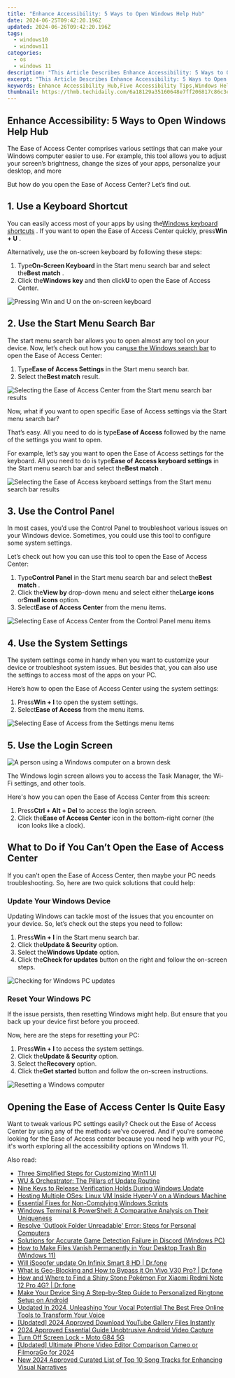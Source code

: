 ```yaml
---
title: "Enhance Accessibility: 5 Ways to Open Windows Help Hub"
date: 2024-06-25T09:42:20.196Z
updated: 2024-06-26T09:42:20.196Z
tags:
  - windows10
  - windows11
categories:
  - os
  - windows 11
description: "This Article Describes Enhance Accessibility: 5 Ways to Open Windows Help Hub"
excerpt: "This Article Describes Enhance Accessibility: 5 Ways to Open Windows Help Hub"
keywords: Enhance Accessibility Hub,Five Accessibility Tips,Windows Help Center,Easy Window Access,Hub Assistance Guide,Opening Windows Ease,Helping Hands Hub
thumbnail: https://thmb.techidaily.com/6a18129a35160648e7ff206817c86c3e7a35764f1e5155e4ea51973b0ba8c3ca.jpg
---
```


## Enhance Accessibility: 5 Ways to Open Windows Help Hub

 The Ease of Access Center comprises various settings that can make your Windows computer easier to use. For example, this tool allows you to adjust your screen’s brightness, change the sizes of your apps, personalize your desktop, and more

But how do you open the Ease of Access Center? Let’s find out.

## 1\. Use a Keyboard Shortcut

 You can easily access most of your apps by using the[Windows keyboard shortcuts](https://www.makeuseof.com/tag/windows-shortcuts-101-ultimate-keyboard-shortcut-guide/) . If you want to open the Ease of Access Center quickly, press**Win + U** .

Alternatively, use the on-screen keyboard by following these steps:

1. Type**On-Screen Keyboard** in the Start menu search bar and select the**Best match** .
2. Click the**Windows key** and then click**U** to open the Ease of Access Center.

![Pressing Win and U on the on-screen keyboard](https://static1.makeuseofimages.com/wordpress/wp-content/uploads/2023/02/pressing-win-and-u-on-the-on-screen-keyboard.jpg)

## 2\. Use the Start Menu Search Bar

 The start menu search bar allows you to open almost any tool on your device. Now, let’s check out how you can[use the Windows search bar](https://www.makeuseof.com/windows-search-use-guide/) to open the Ease of Access Center:

1. Type**Ease of Access Settings** in the Start menu search bar.
2. Select the**Best match** result.

![Selecting the Ease of Access Center from the Start menu search bar results](https://static1.makeuseofimages.com/wordpress/wp-content/uploads/2023/02/selecting-the-ease-of-access-center-from-the-start-menu-search-bar-results.jpg)

 Now, what if you want to open specific Ease of Access settings via the Start menu search bar?

 That’s easy. All you need to do is type**Ease of Access** followed by the name of the settings you want to open.

 For example, let’s say you want to open the Ease of Access settings for the keyboard. All you need to do is type**Ease of Access keyboard settings** in the Start menu search bar and select the**Best match** .

![Selecting the Ease of Access keyboard settings from the Start menu search bar results](https://static1.makeuseofimages.com/wordpress/wp-content/uploads/2023/02/selecting-the-ease-of-access-keyboard-settings-from-the-start-menu-search-bar-results.jpg)

## 3\. Use the Control Panel

 In most cases, you’d use the Control Panel to troubleshoot various issues on your Windows device. Sometimes, you could use this tool to configure some system settings.

 Let’s check out how you can use this tool to open the Ease of Access Center:

1. Type**Control Panel** in the Start menu search bar and select the**Best match** .
2. Click the**View by** drop-down menu and select either the**Large icons** or**Small icons** option.
3. Select**Ease of Access Center** from the menu items.

![Selecting Ease of Access Center from the Control Panel menu items](https://static1.makeuseofimages.com/wordpress/wp-content/uploads/2023/02/selecting-ease-of-access-center-from-the-control-panel-menu-items.jpg)

## 4\. Use the System Settings

 The system settings come in handy when you want to customize your device or troubleshoot system issues. But besides that, you can also use the settings to access most of the apps on your PC.

 Here’s how to open the Ease of Access Center using the system settings:

1. Press**Win + I** to open the system settings.
2. Select**Ease of Access** from the menu items.

![Selecting Ease of Access from the Settings menu items](https://static1.makeuseofimages.com/wordpress/wp-content/uploads/2023/02/selecting-ease-of-access-from-the-settings-menu-items.jpg)

## 5\. Use the Login Screen

![A person using a Windows computer on a brown desk](https://static1.makeuseofimages.com/wordpress/wp-content/uploads/2022/09/A-person-using-a-Windows-computer-on-a-brown-desk.jpg)

 The Windows login screen allows you to access the Task Manager, the Wi-Fi settings, and other tools.

 Here's how you can open the Ease of Access Center from this screen:

1. Press**Ctrl + Alt + Del** to access the login screen.
2. Click the**Ease of Access Center** icon in the bottom-right corner (the icon looks like a clock).

## What to Do if You Can’t Open the Ease of Access Center

 If you can’t open the Ease of Access Center, then maybe your PC needs troubleshooting. So, here are two quick solutions that could help:

### Update Your Windows Device

 Updating Windows can tackle most of the issues that you encounter on your device. So, let’s check out the steps you need to follow:

1. Press**Win + I** in the Start menu search bar.
2. Click the**Update & Security** option.
3. Select the**Windows Update** option.
4. Click the**Check for updates** button on the right and follow the on-screen steps.

![Checking for Windows PC updates](https://static1.makeuseofimages.com/wordpress/wp-content/uploads/2022/03/9-Checking-for-Windows-PC-updates.jpg)

### Reset Your Windows PC

 If the issue persists, then resetting Windows might help. But ensure that you back up your device first before you proceed.

Now, here are the steps for resetting your PC:

1. Press**Win + I** to access the system settings.
2. Click the**Update & Security** option.
3. Select the**Recovery** option.
4. Click the**Get started** button and follow the on-screen instructions.

![Resetting a Windows computer](https://static1.makeuseofimages.com/wordpress/wp-content/uploads/2022/03/Resetting-a-Windows-computer.jpg)

## Opening the Ease of Access Center Is Quite Easy

 Want to tweak various PC settings easily? Check out the Ease of Access Center by using any of the methods we’ve covered. And if you're someone looking for the Ease of Access center because you need help with your PC, it's worth exploring all the accessibility options on Windows 11.


<ins class="adsbygoogle"
     style="display:block"
     data-ad-format="autorelaxed"
     data-ad-client="ca-pub-7571918770474297"
     data-ad-slot="1223367746"></ins>



<ins class="adsbygoogle"
     style="display:block"
     data-ad-client="ca-pub-7571918770474297"
     data-ad-slot="8358498916"
     data-ad-format="auto"
     data-full-width-responsive="true"></ins>

<span class="atpl-alsoreadstyle">Also read:</span>
<div><ul>
<li><a href="https://win11.techidaily.com/three-simplified-steps-for-customizing-win11-ui/"><u>Three Simplified Steps for Customizing Win11 UI</u></a></li>
<li><a href="https://win11.techidaily.com/wu-and-orchestrator-the-pillars-of-update-routine/"><u>WU & Orchestrator: The Pillars of Update Routine</u></a></li>
<li><a href="https://win11.techidaily.com/nine-keys-to-release-verification-holds-during-windows-update/"><u>Nine Keys to Release Verification Holds During Windows Update</u></a></li>
<li><a href="https://win11.techidaily.com/hosting-multiple-oses-linux-vm-inside-hyper-v-on-a-windows-machine/"><u>Hosting Multiple OSes: Linux VM Inside Hyper-V on a Windows Machine</u></a></li>
<li><a href="https://win11.techidaily.com/essential-fixes-for-non-complying-windows-scripts/"><u>Essential Fixes for Non-Complying Windows Scripts</u></a></li>
<li><a href="https://win11.techidaily.com/windows-terminal-and-powershell-a-comparative-analysis-on-their-uniqueness/"><u>Windows Terminal & PowerShell: A Comparative Analysis on Their Uniqueness</u></a></li>
<li><a href="https://win11.techidaily.com/resolve-outlook-folder-unreadable-error-steps-for-personal-computers/"><u>Resolve 'Outlook Folder Unreadable' Error: Steps for Personal Computers</u></a></li>
<li><a href="https://win11.techidaily.com/solutions-for-accurate-game-detection-failure-in-discord-windows-pc/"><u>Solutions for Accurate Game Detection Failure in Discord (Windows PC)</u></a></li>
<li><a href="https://win11.techidaily.com/how-to-make-files-vanish-permanently-in-your-desktop-trash-bin-windows-11/"><u>How to Make Files Vanish Permanently in Your Desktop Trash Bin (Windows 11)</u></a></li>
<li><a href="https://fake-location.techidaily.com/will-ispoofer-update-on-infinix-smart-8-hd-drfone-by-drfone-virtual-android/"><u>Will iSpoofer update On Infinix Smart 8 HD | Dr.fone</u></a></li>
<li><a href="https://fake-location.techidaily.com/what-is-geo-blocking-and-how-to-bypass-it-on-vivo-v30-pro-drfone-by-drfone-virtual-android/"><u>What is Geo-Blocking and How to Bypass it On Vivo V30 Pro? | Dr.fone</u></a></li>
<li><a href="https://change-location.techidaily.com/how-and-where-to-find-a-shiny-stone-pokemon-for-xiaomi-redmi-note-12-pro-4g-drfone-by-drfone-virtual-android/"><u>How and Where to Find a Shiny Stone Pokémon For Xiaomi Redmi Note 12 Pro 4G? | Dr.fone</u></a></li>
<li><a href="https://fox-cloud.techidaily.com/make-your-device-sing-a-step-by-step-guide-to-personalized-ringtone-setup-on-android/"><u>Make Your Device Sing  A Step-by-Step Guide to Personalized Ringtone Setup on Android</u></a></li>
<li><a href="https://sound-optimizing.techidaily.com/updated-in-2024-unleashing-your-vocal-potential-the-best-free-online-tools-to-transform-your-voice/"><u>Updated In 2024, Unleashing Your Vocal Potential The Best Free Online Tools to Transform Your Voice</u></a></li>
<li><a href="https://facebook-record-videos.techidaily.com/updated-2024-approved-download-youtube-gallery-files-instantly/"><u>[Updated] 2024 Approved  Download YouTube Gallery Files Instantly</u></a></li>
<li><a href="https://digital-screen-recording.techidaily.com/2024-approved-essential-guide-unobtrusive-android-video-capture/"><u>2024 Approved  Essential Guide  Unobtrusive Android Video Capture</u></a></li>
<li><a href="https://techidaily.com/turn-off-screen-lock-moto-g84-5g-by-drfone-android-unlock-android-unlock/"><u>Turn Off Screen Lock - Moto G84 5G</u></a></li>
<li><a href="https://vimeo-videos.techidaily.com/updated-ultimate-iphone-video-editor-comparison-cameo-or-filmorago-for-2024/"><u>[Updated] Ultimate iPhone Video Editor Comparison  Cameo or FilmoraGo for 2024</u></a></li>
<li><a href="https://voice-adjusting.techidaily.com/new-2024-approved-curated-list-of-top-10-song-tracks-for-enhancing-visual-narratives/"><u>New 2024 Approved Curated List of Top 10 Song Tracks for Enhancing Visual Narratives</u></a></li>
</ul></div>

